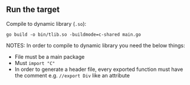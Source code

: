 ## Run the target

Compile to dynamic library (`.so`):
```
go build -o bin/tlib.so -buildmode=c-shared main.go
```

NOTES: In order to compile to dynamic library you need the below things:
- File must be a main package 
- Must `import "C"`
- In order to generate a header file, every exported function must have the comment e.g. `//export Div` like an attribute
